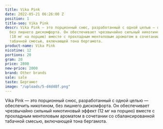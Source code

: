 ```yaml
---
title: Vika Pink
date: 2022-05-21 06:26:00 Z
position: 1
title-seo: Vika Pink
descr: Vika Pink — это порционный снюс, разработанный с одной целью — обеспечить никотином,
  без лишнего дискомфорта. Он обеспечивает чрезвычайно сильный никотиновый эффект
  (18 мг на порцию) вместе с прохладным ментоловым ароматом в сочетании со сбалансированной
  табачной смесью, включающей тона бергамота.
product-name: Vika Pink
nicotine: 12
portions: 20
gram: 20
price: 2800
new-price: 2000
brand: Other brands
sale: sale
taste: Бергамот
image: "/uploads/5-d4d48f.png"
---
```


Vika Pink — это порционный снюс, разработанный с одной целью — обеспечить никотином, без лишнего дискомфорта. Он обеспечивает чрезвычайно сильный никотиновый эффект (12 мг на порцию) вместе с прохладным ментоловым ароматом в сочетании со сбалансированной табачной смесью, включающей тона бергамота.